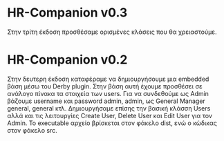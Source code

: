 # HR-Companion v0.3
Στην τρίτη έκδοση προσθέσαμε ορισμένες κλάσεις που θα χρειαστούμε. 


# HR-Companion v0.2
Στην δευτερη έκδοση καταφέραμε να δημιουργήσουμε μια embedded βάση μέσω του Derby plugin. Στην βάση αυτή έχουμε προσθέσει σε ανάλογο πίνακα τα στοιχεία των users. Για να συνδεθούμε ως Admin βάζουμε username και password admin, admin, ως General Manager general, general κτλ. Δημιουργήσαμε επίσης την βασική κλάσση Users αλλά και τις λειτουργίες Create User, Delete User και Edit User για τον Admin. Το executable αρχείο βρίσκεται στον φάκελο dist, ενώ ο κώδικας στον φάκελο src.
